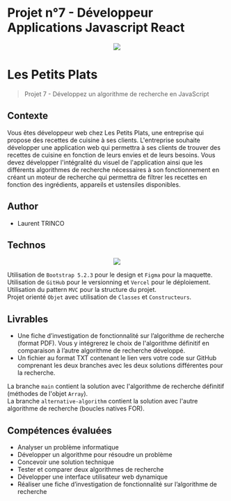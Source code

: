# Projet n°7 - Développeur Applications Javascript React

<p align="center">
  <img src="https://user.oc-static.com/upload/2020/08/14/15973932905401_logo%20%281%29.png">
</p>

# Les Petits Plats

> Projet 7 - Développez un algorithme de recherche en JavaScript

## Contexte

Vous êtes développeur web chez Les Petits Plats, une entreprise qui propose des recettes de cuisine à ses clients. L'entreprise souhaite développer une application web qui permettra à ses clients de trouver des recettes de cuisine en fonction de leurs envies et de leurs besoins.
Vous devez développer l'intégralité du visuel de l'application ainsi que les différents algorithmes de recherche nécessaires à son fonctionnement en créant un moteur de recherche qui permettra de filtrer les recettes en fonction des ingrédients, appareils et ustensiles disponibles.

## Author

- Laurent TRINCO

## Technos

<p align="center">
  <a href="https://skillicons.dev">
    <img src="https://skillicons.dev/icons?i=bootstrap,css,figma,github,html,js,vercel" />
  </a>
</p>

Utilisation de `Bootstrap 5.2.3` pour le design et `Figma` pour la maquette.<br>
Utilisation de `GitHub` pour le versionning et `Vercel` pour le déploiement.<br>
Utilisation du pattern `MVC` pour la structure du projet.<br>
Projet orienté `Objet` avec utilisation de `Classes` et `Constructeurs`.

## Livrables

- Une fiche d’investigation de fonctionnalité sur l’algorithme de recherche (format PDF). Vous y intégrerez le choix de l'algorithme définitif en comparaison à l’autre algorithme de recherche développé.
- Un fichier au format TXT contenant le lien vers votre code sur GitHub comprenant les deux branches avec les deux solutions différentes pour la recherche.

La branche `main` contient la solution avec l'algorithme de recherche définitif (méthodes de l'objet `Array`). <br>
La branche `alternative-algorithm` contient la solution avec l'autre algorithme de recherche (boucles natives FOR).

## Compétences évaluées

- Analyser un problème informatique
- Développer un algorithme pour résoudre un problème
- Concevoir une solution technique
- Tester et comparer deux algorithmes de recherche
- Développer une interface utilisateur web dynamique
- Réaliser une fiche d’investigation de fonctionnalité sur l’algorithme de recherche
